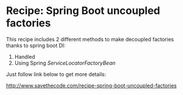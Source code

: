 #  Recipe: Spring Boot uncoupled factories

This recipe includes 2 different methods to make decoupled factories thanks to spring boot DI:

1. Handled
2. Using Spring _ServiceLocatorFactoryBean_

Just follow link below to get more details:

http://www.savethecode.com/recipe-spring-boot-uncoupled-factories
